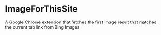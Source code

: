 # ImageForThisSite
A Google Chrome extension that fetches the first image result that matches the current tab link from Bing Images
